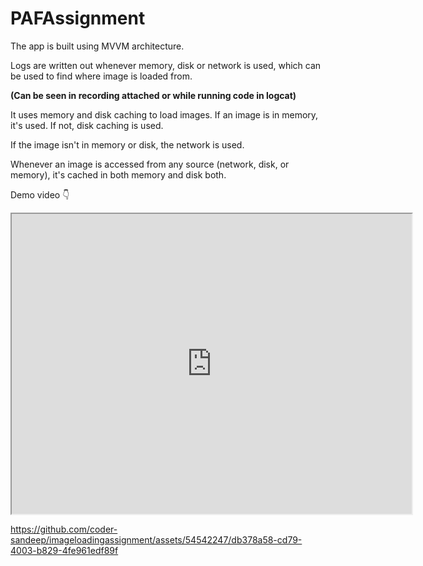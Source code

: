 # PAFAssignment
The app is built using MVVM architecture. 

Logs are written out whenever memory, disk or network is used, which can be used to find where image is loaded from.

**(Can be seen in recording attached or while running code in logcat)**

It uses memory and disk caching to load images. If an image is in memory, it's used. If not, disk caching is used. 

If the image isn't in memory or disk, the network is used.

Whenever an image is accessed from any source (network, disk, or memory), it's cached in both memory and disk both.

Demo video 👇

<a data-type="iframe" href="https://drive.google.com/file/d/1Dvv7Z8A2WCnG3wLYXNuJTIGQU7m7X6u1/preview" data-fancybox="gallery-video">


<iframe src="https://drive.google.com/file/d/1Dvv7Z8A2WCnG3wLYXNuJTIGQU7m7X6u1/preview" width="640" height="480" allow="autoplay"></iframe>

https://github.com/coder-sandeep/imageloadingassignment/assets/54542247/db378a58-cd79-4003-b829-4fe961edf89f


